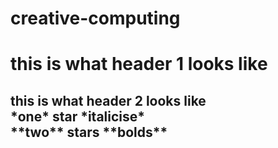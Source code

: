 # creative-computing
<h1> this is what header 1 looks like
<h2> this is what header 2 looks like
<br>
*one* star *italicise*
<br> 
**two** stars **bolds**
